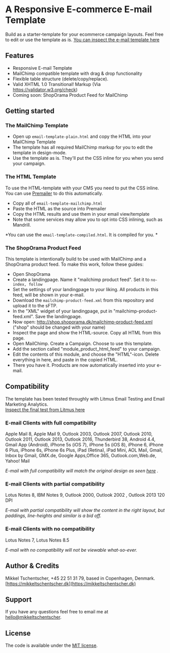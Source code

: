 # A Responsive E-commerce E-mail Template

Build as a starter-template for your ecommerce campaign layouts.
Feel free to edit or use the template as is. [You can inspect the e-mail template here](https://mikkeltschentscher.dk/hosting/shoporama/screenshot.png "Inspect the e-mail template")

## Features

* Responsive E-mail Template
* MailChimp compatible template with drag & drop functionality
* Flexible table structure (delete/copy/replace).
* Valid XHTML 1.0 Transitional! Markup (Via https://validator.w3.org/check)
* Coming soon: ShopOrama Product Feed for MailChimp

## Getting started

### The MailChimp Template

* Open up `email-template-plain.html` and copy the HTML into your MailChimp Template
* The template has all required MailChimp markup for you to edit the template in design-mode.
* Use the template as is. They'll put the CSS inline for you when you send your campaign.

### The HTML Template

To use the HTML-template with your CMS you need to put the CSS inline. You can use [Premailer](http://premailer.dialect.ca/) to do this automatically.

* Copy all of `email-template-mailchimp.html`
* Paste the HTML as the source into Premailer
* Copy the HTML results and use them in your email view/template
* Note that some services may allow you to opt into CSS inlining, such as Mandrill.

*You can use the `email-template-compiled.html`. It is compiled for you. *

### The ShopOrama Product Feed

This template is intentionally build to be used with MailChimp and a ShopOrama product feed. To make this work, follow these guides:

* Open ShopOrama
* Create a landingpage. Name it "mailchimp product feed". Set it to `no-index, follow`
* Set the settings of your landingpage to your liking. All products in this feed, will be shown in your e-mail.
* Download the `mailchimp-product-feed.xml` from this repository and upload it to the sFTP.
* In the "XML" widget of your landingpage, put in "mailchimp-product-feed.xml". Save the landingpage.
* Now open: http://shop.shoporama.dk/mailchimp-product-feed.xml ("shop" should be changed with your name)
* Inspect the page and show the HTML-source. Copy all HTML from this page.
* Open MailChimp. Create a Campaign. Choose to use this template.
* Add the section called "module_product_html_feed" to your campaign. 
* Edit the contents of this module, and choose the "HTML"-icon. Delete everything in here, and paste in the copied HTML.
* There you have it. Products are now automatically inserted into your e-mail.

## Compatibility

The template has been tested throughly with Litmus Email Testing and Email Marketing Analytics.  
[Inspect the final test from Litmus here](https://litmus.com/checklist/public/71477d5 "Inspect the e-mail template")

### E-mail Clients with full compatibility

Apple Mail 8, Apple Mail 9, Outlook 2003, Outlook 2007, Outlook 2010, Outlook 2011, Outlook 2013, Outlook 2016, Thunderbird 38, Android 4.4, Gmail App (Android), iPhone 5s (iOS 7), iPhone 5s (iOS 8), iPhone 6, iPhone 6 Plus, iPhone 6s, iPhone 6s Plus, iPad (Retina), iPad Mini, AOL Mail, Gmail, Inbox by Gmail, GMX.de, Google Apps,Office 365, Outlook.com,Web.de, Yahoo! Mail

*E-mail with full compatibility will match the original design as seen [here](https://mikkeltschentscher.dk/hosting/shoporama/screenshot.png "Inspect the e-mail template") .*

### E-mail Clients with partial compatibility

Lotus Notes 8, IBM Notes 9, Outlook 2000, Outlook 2002 , Outlook 2013 120 DPI

*E-mail with partial compatibility will show the content in the right layout, but paddings, line-heights and similar is a bid off.*

### E-mail Clients with no compatibility

Lotus Notes 7, Lotus Notes 8.5

*E-mail with no compatibility will not be viewable what-so-ever.*

## Author & Credits

Mikkel Tschentscher, +45 22 51 31 79, based in Copenhagen, Denmark. [https://mikkeltschentscher.dk](https://mikkeltschentscher.dk)

## Support

If you have any questions feel free to email me at [hello@mikkeltschentscher](mailto:hello@mikkeltschentscher.dk).

## License

The code is available under the [MIT license](https://github.com/mikkel-tschentscher/responsive-ecommerce-email-template/blob/master/LICENSE.txt).
